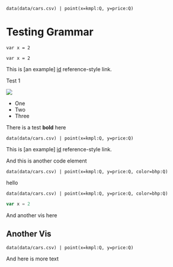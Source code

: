 
```vis
data(data/cars.csv) | point(x=kmpl:Q, y=price:Q)
```

# Testing Grammar

<article class="vist">
<pre><code>var x = 2</code></pre>
</article>

<article class="text">
<pre><code>var x = 2</code></pre>
</article>

This is [an example] [id] reference-style link.

[id]: http://example.com/  "Optional Title Here"


Test 1

![](http://amitkaps.com)

- One
- Two 
- Three

There is a test **bold** here

```vis
data(data/cars.csv) | point(x=kmpl:Q, y=price:Q)
```

This is [an example] [id] reference-style link.

[id]: http://example.com/ 

And this is another code element

```vis
data(data/cars.csv) | point(x=kmpl:Q, y=price:Q, color=bhp:Q)
```
hello 

```vis
data(data/cars.csv) | point(x=kmpl:Q, y=price:Q, color=bhp:Q)
```

```js
var x = 2
```

And another vis here

## Another Vis

```vis
data(data/cars.csv) | point(x=kmpl:Q, y=price:Q)
```

And here is more text